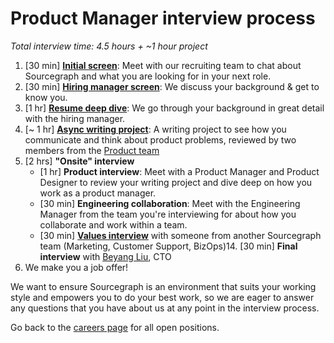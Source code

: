 # Product Manager interview process

_Total interview time: 4.5 hours + ~1 hour project_

1. [30 min] **[Initial screen](../initial_screen.md)**: Meet with our recruiting team to chat about Sourcegraph and what you are looking for in your next role.
1. [30 min] **[Hiring manager screen](../hm_intro_call.md)**: We discuss your background & get to know you.
1. [1 hr] **[Resume deep dive](../../../../talent/types_of_interviews.md#sts=Resume%20deep%20dive)**: We go through your background in great detail with the hiring manager.
1.  [~ 1 hr] **[Async writing project](./pm_rfc_project.md)**: A writing project to see how you communicate and think about product problems, reviewed by two members from the [Product team](../../index.md#team)
3. [2 hrs] **"Onsite" interview**
   - [1 hr] **Product interview**: Meet with a Product Manager and Product Designer to review your writing project and dive deep on how you work as a product manager.
   - [30 min] **Engineering collaboration**: Meet with the Engineering Manager from the team you're interviewing for about how you collaborate and work within a team.
   - [30 min] **[Values interview](../../../../company/values.md)** with someone from another Sourcegraph team (Marketing, Customer Support, BizOps)14. [30 min] **Final interview** with [Beyang Liu](../../../../company/team/index.md#beyang-liu), CTO
4. We make you a job offer!

We want to ensure Sourcegraph is an environment that suits your working style and empowers you to do your best work, so we are eager to answer any questions that you have about us at any point in the interview process.

Go back to the [careers page](https://boards.greenhouse.io/sourcegraph91) for all open positions.
